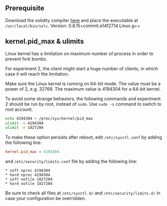 
## Prerequisite
Download the solidity compiler [here](https://github.com/ethereum/solidity/releases) and place the executable at `/usr/local/bin/solc`.
Version: 0.8.15+commit.e14f2714.Linux.g++

## kernel.pid_max & ulimits

Linux kernel has a limitation on maximum number of process in order to prevent fork bombs.

For experiment 2, the client might start a huge number of clients, in which case it will reach the limitation.

Make sure the Linux kernel is running on 64-bit mode. The value must be a power of 2, e.g. 32768. The maximum value is 4194304 for a 64-bit kernel.

To avoid some strange behaviors, the following commands and experiment 2 should be run by root, instead of `sudo`. Use `sudo -s` command to switch to root account.

```bash
echo 4194304 > /proc/sys/kernel/pid_max
ulimit -u 4194304
ulimit -n 1027204
```

To make these option persists after reboot, edit `/etc/sysctl.conf` by adding the following line:

```ini
kernel.pid_max = 4194304
```

and `/etc/security/limits.conf` file by adding the following line:

```
* soft nproc 4194304
* hard nproc 4194304
* soft nofile 1027204
* hard nofile 1027204
```

Be sure to check all files at `/etc/sysctl.d/` and `/etc/security/limits.d/` in case your configuration be overridden.